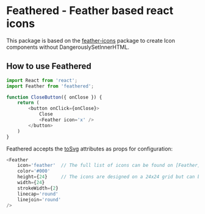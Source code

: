 # Feathered - Feather based react icons

This package is based on the [feather-icons](https://github.com/feathericons/feather) package to create Icon components without DangerouslySetInnerHTML.

## How to use Feathered

```js
import React from 'react';
import Feather from 'feathered';

function CloseButton({ onClose }) {
    return (
        <button onClick={onClose}>
            Close
            <Feather icon='x' />
        </button>
    )
}
```

Feathered accepts the [toSvg](https://github.com/feathericons/feather#feathericonsnametosvgattrs) attributes as props for configuration:

```js
<Feather
    icon='feather'  // The full list of icons can be found on [Feather](https://feathericons.com/)
    color='#000'
    height={24}     // The icons are designed on a 24x24 grid but can be scaled to any size
    width={24}
    strokeWidth={2}
    linecap='round'
    linejoin='round'
/>
```